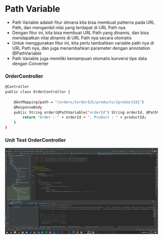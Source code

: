 # Path Variable
- Path Variable adalah fitur dimana kita bisa membuat patterns pada URL Path, dan mengambil nilai yang terdapat di URL Path nya
- Dengan fitur ini, kita bisa membuat URL Path yang dinamis, dan bisa mendapatkan nilai dinamis di URL Path nya secara otomatis
- Untuk menggunakan fitur ini, kita perlu tambahkan variable path nya di URL Path nya, dan juga menambahkan parameter dengan annotation @PathVariable
- Path Variable juga memiliki kemampuan otomatis konversi tipe data dengan Converter

### OrderController
```sh
@Controller
public class OrderController {

    @GetMapping(path = "/orders/{orderId}/products/{productId}")
    @ResponseBody
    public String order(@PathVariable("orderId") String orderId, @PathVariable("productId") String productId) {
        return "Order : " + orderId + ", Product : " + productId;
    }
}
```

### Unit Test OrderController
![](img/13.1.png)
